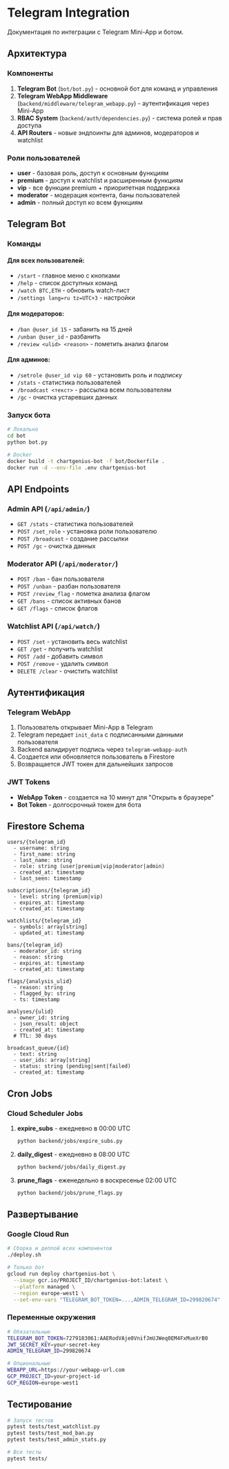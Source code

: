 # Telegram Integration

Документация по интеграции с Telegram Mini-App и ботом.

## Архитектура

### Компоненты

1. **Telegram Bot** (`bot/bot.py`) - основной бот для команд и управления
2. **Telegram WebApp Middleware** (`backend/middleware/telegram_webapp.py`) - аутентификация через Mini-App
3. **RBAC System** (`backend/auth/dependencies.py`) - система ролей и прав доступа
4. **API Routers** - новые эндпоинты для админов, модераторов и watchlist

### Роли пользователей

- **user** - базовая роль, доступ к основным функциям
- **premium** - доступ к watchlist и расширенным функциям
- **vip** - все функции premium + приоритетная поддержка
- **moderator** - модерация контента, баны пользователей
- **admin** - полный доступ ко всем функциям

## Telegram Bot

### Команды

#### Для всех пользователей:
- `/start` - главное меню с кнопками
- `/help` - список доступных команд
- `/watch BTC,ETH` - обновить watch-лист
- `/settings lang=ru tz=UTC+3` - настройки

#### Для модераторов:
- `/ban @user_id 15` - забанить на 15 дней
- `/unban @user_id` - разбанить
- `/review <ulid> <reason>` - пометить анализ флагом

#### Для админов:
- `/setrole @user_id vip 60` - установить роль и подписку
- `/stats` - статистика пользователей
- `/broadcast <текст>` - рассылка всем пользователям
- `/gc` - очистка устаревших данных

### Запуск бота

```bash
# Локально
cd bot
python bot.py

# Docker
docker build -t chartgenius-bot -f bot/Dockerfile .
docker run -d --env-file .env chartgenius-bot
```

## API Endpoints

### Admin API (`/api/admin/`)

- `GET /stats` - статистика пользователей
- `POST /set_role` - установка роли пользователю
- `POST /broadcast` - создание рассылки
- `POST /gc` - очистка данных

### Moderator API (`/api/moderator/`)

- `POST /ban` - бан пользователя
- `POST /unban` - разбан пользователя
- `POST /review_flag` - пометка анализа флагом
- `GET /bans` - список активных банов
- `GET /flags` - список флагов

### Watchlist API (`/api/watch/`)

- `POST /set` - установить весь watchlist
- `GET /get` - получить watchlist
- `POST /add` - добавить символ
- `POST /remove` - удалить символ
- `DELETE /clear` - очистить watchlist

## Аутентификация

### Telegram WebApp

1. Пользователь открывает Mini-App в Telegram
2. Telegram передает `init_data` с подписанными данными пользователя
3. Backend валидирует подпись через `telegram-webapp-auth`
4. Создается или обновляется пользователь в Firestore
5. Возвращается JWT токен для дальнейших запросов

### JWT Tokens

- **WebApp Token** - создается на 10 минут для "Открыть в браузере"
- **Bot Token** - долгосрочный токен для бота

## Firestore Schema

```
users/{telegram_id}
  - username: string
  - first_name: string
  - last_name: string
  - role: string (user|premium|vip|moderator|admin)
  - created_at: timestamp
  - last_seen: timestamp

subscriptions/{telegram_id}
  - level: string (premium|vip)
  - expires_at: timestamp
  - created_at: timestamp

watchlists/{telegram_id}
  - symbols: array[string]
  - updated_at: timestamp

bans/{telegram_id}
  - moderator_id: string
  - reason: string
  - expires_at: timestamp
  - created_at: timestamp

flags/{analysis_ulid}
  - reason: string
  - flagged_by: string
  - ts: timestamp

analyses/{ulid}
  - owner_id: string
  - json_result: object
  - created_at: timestamp
  # TTL: 30 days

broadcast_queue/{id}
  - text: string
  - user_ids: array[string]
  - status: string (pending|sent|failed)
  - created_at: timestamp
```

## Cron Jobs

### Cloud Scheduler Jobs

1. **expire_subs** - ежедневно в 00:00 UTC
   ```bash
   python backend/jobs/expire_subs.py
   ```

2. **daily_digest** - ежедневно в 08:00 UTC
   ```bash
   python backend/jobs/daily_digest.py
   ```

3. **prune_flags** - еженедельно в воскресенье 02:00 UTC
   ```bash
   python backend/jobs/prune_flags.py
   ```

## Развертывание

### Google Cloud Run

```bash
# Сборка и деплой всех компонентов
./deploy.sh

# Только бот
gcloud run deploy chartgenius-bot \
  --image gcr.io/PROJECT_ID/chartgenius-bot:latest \
  --platform managed \
  --region europe-west1 \
  --set-env-vars "TELEGRAM_BOT_TOKEN=...,ADMIN_TELEGRAM_ID=299820674"
```

### Переменные окружения

```bash
# Обязательные
TELEGRAM_BOT_TOKEN=7279183061:AAERodVAje0VnifJmUJWeq0EM4FxMueXrB0
JWT_SECRET_KEY=your-secret-key
ADMIN_TELEGRAM_ID=299820674

# Опциональные
WEBAPP_URL=https://your-webapp-url.com
GCP_PROJECT_ID=your-project-id
GCP_REGION=europe-west1
```

## Тестирование

```bash
# Запуск тестов
pytest tests/test_watchlist.py
pytest tests/test_mod_ban.py
pytest tests/test_admin_stats.py

# Все тесты
pytest tests/
```
